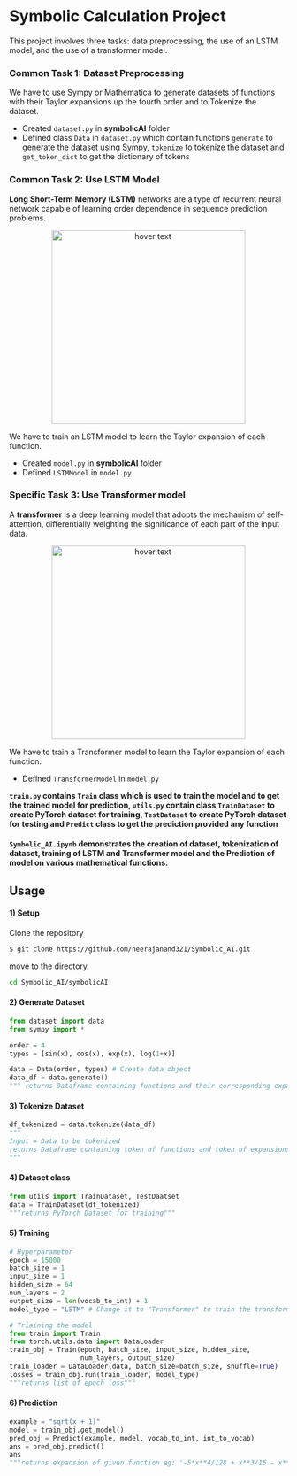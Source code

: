 # Symbolic Calculation Project

This project involves three tasks: data preprocessing, the use of an LSTM model, and the use of a transformer model.

### Common Task 1: Dataset Preprocessing

We have to use Sympy or Mathematica to generate datasets of functions with their Taylor expansions up the fourth order and to Tokenize the dataset.

- Created `dataset.py` in **symbolicAI** folder 
- Defined class `Data` in `dataset.py` which contain functions `generate` to generate the dataset using Sympy, `tokenize` to tokenize the dataset and `get_token_dict` to get the dictionary of tokens

### Common Task 2: Use LSTM Model

**Long Short-Term Memory (LSTM)** networks are a type of recurrent neural network capable of learning order dependence in sequence prediction problems.
<p align="center">
  <img src="https://upload.wikimedia.org/wikipedia/commons/9/93/LSTM_Cell.svg" width="350" title="hover text">
</p>


We have to train an LSTM model to learn the Taylor expansion of each function.

- Created `model.py` in **symbolicAI** folder
- Defined `LSTMModel` in `model.py` 

### Specific Task 3: Use Transformer model
A **transformer** is a deep learning model that adopts the mechanism of self-attention, differentially weighting the significance of each part of the input data.
<p align="center">
  <img src="https://upload.wikimedia.org/wikipedia/commons/8/8f/The-Transformer-model-architecture.png" width="350" title="hover text">
</p>

We have to train a Transformer  model to learn the Taylor expansion of each function.

- Defined `TransformerModel` in `model.py`

**`train.py` contains `Train` class which is used to train the model and to get the trained model for prediction, `utils.py` contain class `TrainDataset` to create PyTorch dataset for training, `TestDataset` to create PyTorch dataset for testing and `Predict` class to get the prediction provided any function**

#### `Symbolic_AI.ipynb` demonstrates the creation of dataset, tokenization of dataset, training of LSTM and Transformer model and the Prediction of model on various mathematical functions.

## Usage

#### 1) Setup
Clone the repository 
```bash
$ git clone https://github.com/neerajanand321/Symbolic_AI.git
```
move to the directory
```bash
cd Symbolic_AI/symbolicAI
```

#### 2) Generate Dataset 
```python
from dataset import data
from sympy import *

order = 4
types = [sin(x), cos(x), exp(x), log(1+x)]

data = Data(order, types) # Create data object
data_df = data.generate()
""" returns Dataframe containing functions and their corresponding expansion"""
```

#### 3) Tokenize Dataset
```python
df_tokenized = data.tokenize(data_df) 
""" 
Input = Data to be tokenized 
returns Dataframe containing token of functions and token of expansions
"""
```

#### 4) Dataset class
```python
from utils import TrainDataset, TestDaatset
data = TrainDataset(df_tokenized)
"""returns PyTorch Dataset for training"""
```

#### 5) Training
```python
# Hyperparameter
epoch = 15000
batch_size = 1
input_size = 1
hidden_size = 64
num_layers = 2
output_size = len(vocab_to_int) + 1
model_type = "LSTM" # Change it to "Transformer" to train the transformer model

# Triaining the model
from train import Train
from torch.utils.data import DataLoader
train_obj = Train(epoch, batch_size, input_size, hidden_size, 
                  num_layers, output_size)
train_loader = DataLoader(data, batch_size=batch_size, shuffle=True)
losses = train_obj.run(train_loader, model_type)
"""returns list of epoch loss"""
```

#### 6) Prediction
```python
example = "sqrt(x + 1)"
model = train_obj.get_model()
pred_obj = Predict(example, model, vocab_to_int, int_to_vocab)
ans = pred_obj.predict()
ans
"""returns expansion of given function eg: '-5*x**4/128 + x**3/16 - x**2/8 + x/2 + 1'"""
```

